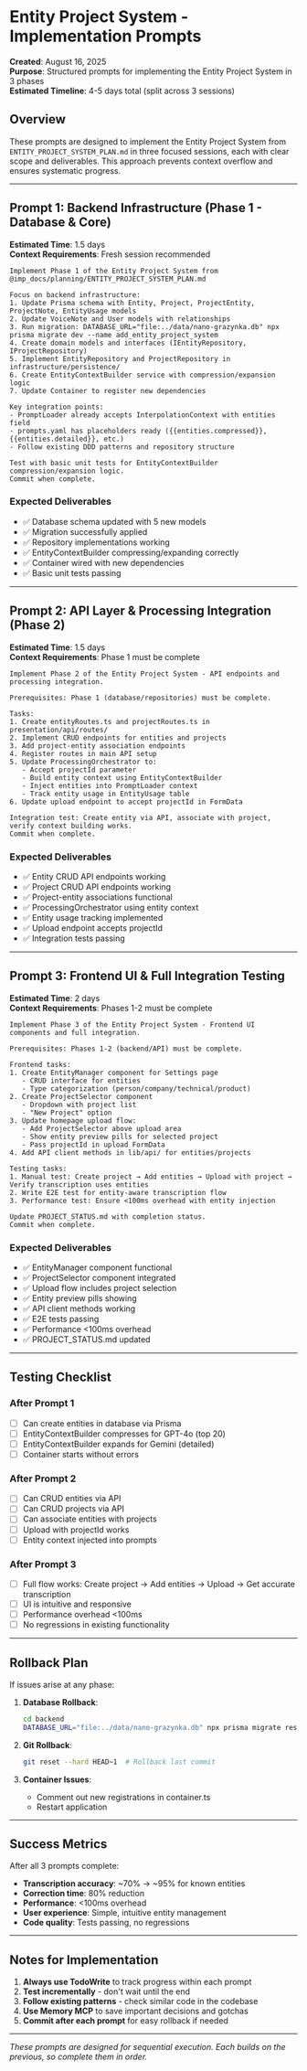 # Entity Project System - Implementation Prompts

**Created**: August 16, 2025  
**Purpose**: Structured prompts for implementing the Entity Project System in 3 phases  
**Estimated Timeline**: 4-5 days total (split across 3 sessions)

## Overview

These prompts are designed to implement the Entity Project System from `ENTITY_PROJECT_SYSTEM_PLAN.md` in three focused sessions, each with clear scope and deliverables. This approach prevents context overflow and ensures systematic progress.

---

## Prompt 1: Backend Infrastructure (Phase 1 - Database & Core)
**Estimated Time**: 1.5 days  
**Context Requirements**: Fresh session recommended

```
Implement Phase 1 of the Entity Project System from @imp_docs/planning/ENTITY_PROJECT_SYSTEM_PLAN.md

Focus on backend infrastructure:
1. Update Prisma schema with Entity, Project, ProjectEntity, ProjectNote, EntityUsage models
2. Update VoiceNote and User models with relationships
3. Run migration: DATABASE_URL="file:../data/nano-grazynka.db" npx prisma migrate dev --name add_entity_project_system
4. Create domain models and interfaces (IEntityRepository, IProjectRepository)
5. Implement EntityRepository and ProjectRepository in infrastructure/persistence/
6. Create EntityContextBuilder service with compression/expansion logic
7. Update Container to register new dependencies

Key integration points:
- PromptLoader already accepts InterpolationContext with entities field
- prompts.yaml has placeholders ready ({{entities.compressed}}, {{entities.detailed}}, etc.)
- Follow existing DDD patterns and repository structure

Test with basic unit tests for EntityContextBuilder compression/expansion logic.
Commit when complete.
```

### Expected Deliverables
- ✅ Database schema updated with 5 new models
- ✅ Migration successfully applied
- ✅ Repository implementations working
- ✅ EntityContextBuilder compressing/expanding correctly
- ✅ Container wired with new dependencies
- ✅ Basic unit tests passing

---

## Prompt 2: API Layer & Processing Integration (Phase 2)
**Estimated Time**: 1.5 days  
**Context Requirements**: Phase 1 must be complete

```
Implement Phase 2 of the Entity Project System - API endpoints and processing integration.

Prerequisites: Phase 1 (database/repositories) must be complete.

Tasks:
1. Create entityRoutes.ts and projectRoutes.ts in presentation/api/routes/
2. Implement CRUD endpoints for entities and projects
3. Add project-entity association endpoints
4. Register routes in main API setup
5. Update ProcessingOrchestrator to:
   - Accept projectId parameter
   - Build entity context using EntityContextBuilder
   - Inject entities into PromptLoader context
   - Track entity usage in EntityUsage table
6. Update upload endpoint to accept projectId in FormData

Integration test: Create entity via API, associate with project, verify context building works.
Commit when complete.
```

### Expected Deliverables
- ✅ Entity CRUD API endpoints working
- ✅ Project CRUD API endpoints working
- ✅ Project-entity associations functional
- ✅ ProcessingOrchestrator using entity context
- ✅ Entity usage tracking implemented
- ✅ Upload endpoint accepts projectId
- ✅ Integration tests passing

---

## Prompt 3: Frontend UI & Full Integration Testing
**Estimated Time**: 2 days  
**Context Requirements**: Phases 1-2 must be complete

```
Implement Phase 3 of the Entity Project System - Frontend UI components and full integration.

Prerequisites: Phases 1-2 (backend/API) must be complete.

Frontend tasks:
1. Create EntityManager component for Settings page
   - CRUD interface for entities
   - Type categorization (person/company/technical/product)
2. Create ProjectSelector component
   - Dropdown with project list
   - "New Project" option
3. Update homepage upload flow:
   - Add ProjectSelector above upload area
   - Show entity preview pills for selected project
   - Pass projectId in upload FormData
4. Add API client methods in lib/api/ for entities/projects

Testing tasks:
1. Manual test: Create project → Add entities → Upload with project → Verify transcription uses entities
2. Write E2E test for entity-aware transcription flow
3. Performance test: Ensure <100ms overhead with entity injection

Update PROJECT_STATUS.md with completion status.
Commit when complete.
```

### Expected Deliverables
- ✅ EntityManager component functional
- ✅ ProjectSelector component integrated
- ✅ Upload flow includes project selection
- ✅ Entity preview pills showing
- ✅ API client methods working
- ✅ E2E tests passing
- ✅ Performance <100ms overhead
- ✅ PROJECT_STATUS.md updated

---

## Testing Checklist

### After Prompt 1
- [ ] Can create entities in database via Prisma
- [ ] EntityContextBuilder compresses for GPT-4o (top 20)
- [ ] EntityContextBuilder expands for Gemini (detailed)
- [ ] Container starts without errors

### After Prompt 2
- [ ] Can CRUD entities via API
- [ ] Can CRUD projects via API
- [ ] Can associate entities with projects
- [ ] Upload with projectId works
- [ ] Entity context injected into prompts

### After Prompt 3
- [ ] Full flow works: Create project → Add entities → Upload → Get accurate transcription
- [ ] UI is intuitive and responsive
- [ ] Performance overhead <100ms
- [ ] No regressions in existing functionality

---

## Rollback Plan

If issues arise at any phase:

1. **Database Rollback**:
   ```bash
   cd backend
   DATABASE_URL="file:../data/nano-grazynka.db" npx prisma migrate reset
   ```

2. **Git Rollback**:
   ```bash
   git reset --hard HEAD~1  # Rollback last commit
   ```

3. **Container Issues**:
   - Comment out new registrations in container.ts
   - Restart application

---

## Success Metrics

After all 3 prompts complete:
- **Transcription accuracy**: ~70% → ~95% for known entities
- **Correction time**: 80% reduction
- **Performance**: <100ms overhead
- **User experience**: Simple, intuitive entity management
- **Code quality**: Tests passing, no regressions

---

## Notes for Implementation

1. **Always use TodoWrite** to track progress within each prompt
2. **Test incrementally** - don't wait until the end
3. **Follow existing patterns** - check similar code in the codebase
4. **Use Memory MCP** to save important decisions and gotchas
5. **Commit after each prompt** for easy rollback if needed

---

*These prompts are designed for sequential execution. Each builds on the previous, so complete them in order.*